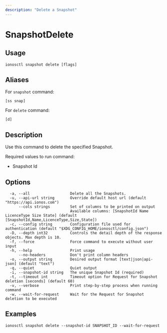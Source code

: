 ```yaml
---
description: "Delete a Snapshot"
---
```


# SnapshotDelete

## Usage

```text
ionosctl snapshot delete [flags]
```

## Aliases

For `snapshot` command:

```text
[ss snap]
```

For `delete` command:

```text
[d]
```

## Description

Use this command to delete the specified Snapshot.

Required values to run command:

* Snapshot Id

## Options

```text
  -a, --all                  Delete all the Snapshots.
  -u, --api-url string       Override default host url (default "https://api.ionos.com")
      --cols strings         Set of columns to be printed on output 
                             Available columns: [SnapshotId Name LicenceType Size State] (default [SnapshotId,Name,LicenceType,Size,State])
  -c, --config string        Configuration file used for authentication (default "$XDG_CONFIG_HOME/ionosctl/config.json")
  -D, --depth int32          Controls the detail depth of the response objects. Max depth is 10.
  -f, --force                Force command to execute without user input
  -h, --help                 Print usage
      --no-headers           Don't print column headers
  -o, --output string        Desired output format [text|json|api-json] (default "text")
  -q, --quiet                Quiet output
  -i, --snapshot-id string   The unique Snapshot Id (required)
  -t, --timeout int          Timeout option for Request for Snapshot deletion [seconds] (default 60)
  -v, --verbose              Print step-by-step process when running command
  -w, --wait-for-request     Wait for the Request for Snapshot deletion to be executed
```

## Examples

```text
ionosctl snapshot delete --snapshot-id SNAPSHOT_ID --wait-for-request
```

